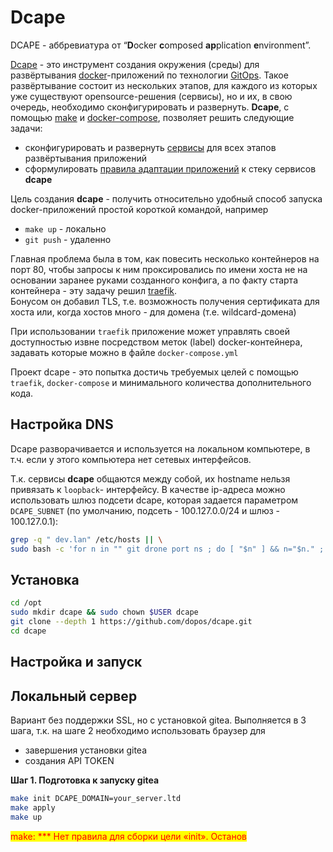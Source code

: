 # Dcape

DCAPE - аббревиатура от “**D**ocker **c**omposed **ap**plication **e**nvironment”.

[Dcape](https://github.com/dopos/dcape) - это инструмент создания окружения (среды) для развёртывания [docker](https://www.docker.com/)-приложений по технологии [GitOps](https://www.gitops.tech/). Такое развёртывание состоит из нескольких этапов, для каждого из которых уже существуют opensource-решения (сервисы), но и их, в свою очередь, необходимо сконфигурировать и развернуть. **Dcape**, с помощью [make](https://www.gnu.org/software/make/) и [docker-compose](https://docs.docker.com/compose/), позволяет решить следующие задачи:

* сконфигурировать и развернуть [сервисы](https://dopos.github.io/dcape/coreapps/) для всех этапов развёртывания приложений
* сформулировать [правила адаптации приложений](https://dopos.github.io/dcape/usage/apps/) к стеку сервисов **dcape**

Цель создания **dcape** - получить относительно удобный способ запуска docker-приложений простой короткой командой, например

* `make up` - локально
* `git push` - удаленно

Главная проблема была в том, как повесить несколько контейнеров на порт 80, чтобы запросы к ним проксировались по имени хоста не на основании заранее руками созданного конфига, а по факту старта контейнера - эту задачу решил [traefik](https://traefik.io/).\
Бонусом он добавил TLS, т.е. возможность получения сертификата для хоста или, когда хостов много - для домена (т.е. wildcard-домена)

При использовании `traefik` приложение может управлять своей доступностью извне посредством меток (label) docker-контейнера, задавать которые можно в файле `docker-compose.yml`

Проект dcape - это попытка достичь требуемых целей с помощью `traefik`, `docker-compose` и минимального количества дополнительного кода.

## Настройка DNS

Dcape разворачивается и используется на локальном компьютере, в т.ч. если у этого компьютера нет сетевых интерфейсов.

Т.к. сервисы **dcape** общаются между собой, их hostname нельзя привязать к `loopback`- интерфейсу. В качестве ip-адреса можно использовать шлюз подсети dcape, которая задается параметром `DCAPE_SUBNET` (по умолчанию, подсеть - 100.127.0.0/24 и шлюз - 100.127.0.1):

```bash
grep -q " dev.lan" /etc/hosts || \
sudo bash -c 'for n in "" git drone port ns ; do [ "$n" ] && n="$n." ; echo "100.127.0.1 ${n}dev.lan" >> /etc/hosts ; done'

```

## Установка

```bash
cd /opt
sudo mkdir dcape && sudo chown $USER dcape
git clone --depth 1 https://github.com/dopos/dcape.git
cd dcape
```

## Настройка и запуск <a href="#nastroika-i-zapusk" id="nastroika-i-zapusk"></a>

## Локальный сервер <a href="#lokalnyi-server" id="lokalnyi-server"></a>

Вариант без поддержки SSL, но с установкой gitea. Выполняется в 3 шага, т.к. на шаге 2 необходимо использовать браузер для

* завершения установки gitea
* создания API TOKEN

**Шаг 1. Подготовка к запуску gitea**

```bash
make init DCAPE_DOMAIN=your_server.ltd
make apply
make up
```

<mark style="color:red;">make: \*\*\* Нет правила для сборки цели «init». Останов</mark>

